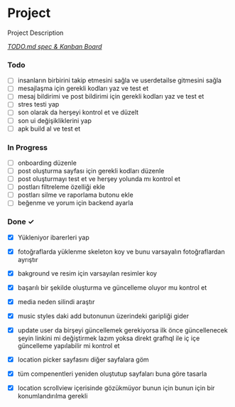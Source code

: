 # Project

Project Description

<em>[TODO.md spec & Kanban Board](https://bit.ly/3fCwKfM)</em>

### Todo

- [ ] insanların birbirini takip etmesini sağla ve userdetailse gitmesini sağla  
- [ ] mesajlaşma için gerekli kodları yaz ve test et  
- [ ] mesaj bildirimi ve post bildirimi  için gerekli kodları yaz ve test et  
- [ ] stres testi yap  
- [ ] son olarak da herşeyi kontrol et ve düzelt  
- [ ] son ui değişikliklerini yap  
- [ ] apk build al ve test et  

### In Progress

- [ ] onboarding düzenle  
- [ ] post oluşturma sayfası için gerekli kodları düzenle  
- [ ] post oluşturmayı test et ve herşey yolunda mı kontrol et  
- [ ] postları filtreleme özelliği ekle  
- [ ] postları silme ve raporlama butonu ekle  
- [ ] beğenme ve yorum için backend ayarla  

### Done ✓

- [x] Yükleniyor ibarerleri yap  
- [x] fotoğraflarda yüklenme skeleton koy ve bunu varsayalın fotoğraflardan ayrıştır  
- [x] bakground ve resim için varsayılan resimler koy  
- [x] başarılı bir şekilde oluşturma ve güncelleme oluyor mu kontrol et  
- [x] media neden silindi araştır  
- [x] music styles daki add butonunun üzerindeki garipliği gider  
- [x] update user da birşeyi güncellemek gerekiyorsa ilk önce güncellenecek şeyin linkini mi değiştirmek lazım yoksa direkt grafhql ile iç içe güncelleme yapılabilir mi kontrol et  
- [x] location picker sayfasını diğer sayfalara göm  
- [x] tüm compenentleri yeniden oluştutup sayfaları buna göre tasarla  
- [x] location scrollview içerisinde gözükmüyor bunun için bunun için bir konumlandırılma gerekli  

